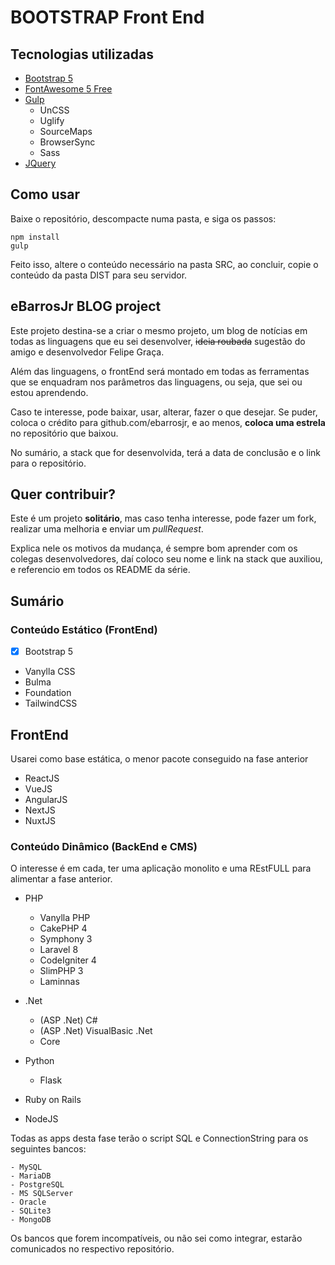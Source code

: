 # BOOTSTRAP Front End
## Tecnologias utilizadas

- [Bootstrap 5](https://getbootstrap.com)
- [FontAwesome 5 Free](https://fontawesome.com/)
- [Gulp](https://gulpjs.com/)
    - UnCSS
    - Uglify
    - SourceMaps
    - BrowserSync
    - Sass
- [JQuery](https://jquery.com/)

## Como usar

Baixe o repositório, descompacte numa pasta, e siga os passos:

    npm install
    gulp

Feito isso, altere o conteúdo necessário na pasta SRC, ao concluir, copie o conteúdo da pasta DIST para seu servidor.


## eBarrosJr BLOG project

Este projeto destina-se a criar o mesmo projeto, um blog de notícias em todas as linguagens que eu sei desenvolver, ~~ideia roubada~~ sugestão do amigo e desenvolvedor Felipe Graça.

Além das linguagens, o frontEnd será montado em todas as ferramentas que se enquadram nos parâmetros das linguagens, ou seja, que sei ou estou aprendendo.

Caso te interesse, pode baixar, usar, alterar, fazer o que desejar. Se puder, coloca o crédito para github.com/ebarrosjr, e ao menos, **coloca uma estrela** no repositório que baixou.

No sumário, a stack que for desenvolvida, terá a data de conclusão e o link para o repositório.

## Quer contribuir?

Este é um projeto **solitário**, mas caso tenha interesse, pode fazer um fork, realizar uma melhoria e enviar um *pullRequest*. 

Explica nele os motivos da mudança, é sempre bom aprender com os colegas desenvolvedores, daí coloco seu nome e link na stack que auxiliou, e referencio em todos os README da série.

## Sumário
### Conteúdo Estático (FrontEnd)

- [X] Bootstrap 5
- Vanylla CSS
- Bulma
- Foundation
- TailwindCSS

## FrontEnd
Usarei como base estática, o menor pacote conseguido na fase anterior

- ReactJS
- VueJS
- AngularJS
- NextJS
- NuxtJS

### Conteúdo Dinâmico (BackEnd e CMS)
O interesse é em cada, ter uma aplicação monolito e uma REstFULL para alimentar a fase anterior.

- PHP
    - Vanylla PHP
    - CakePHP 4
    - Symphony 3
    - Laravel 8
    - CodeIgniter 4
    - SlimPHP 3
    - Laminnas

- .Net
    - (ASP .Net) C#
    - (ASP .Net) VisualBasic .Net
    - Core

- Python
    - Flask

- Ruby on Rails
- NodeJS

Todas as apps desta fase terão o script SQL e ConnectionString para os seguintes bancos:

    - MySQL
    - MariaDB
    - PostgreSQL
    - MS SQLServer
    - Oracle
    - SQLite3
    - MongoDB

Os bancos que forem incompatíveis, ou não sei como integrar, estarão comunicados no respectivo repositório.
